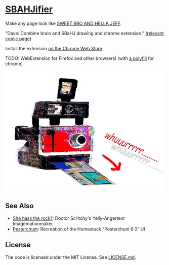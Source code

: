 # [SBAHJifier][Chrome Web Store page]

Make any page look like [SWEET BRO AND HELLA JEFF][].

"Dave: Combine brain and SBaHJ drawing and chrome extension."
([relevant comic page](https://www.homestuck.com/story/1845))

Install the extension [on the Chrome Web Store][Chrome Web Store page].

TODO: WebExtension for Firefox and other browsers! (with [a polyfill](https://github.com/mozilla/webextension-polyfill) for chrome)

[![whuuurrrrr.........](whurr.png)][Chrome Web Store page]

## See Also

- [She hass the rock?][She has what?]: Doctor Scritchy's Yelly-Angertext Imagemationmaker
- [Pesterchum][]: Recreation of the Homestuck "Pesterchum 6.0" UI

## License

The code is licensed under the MIT License. See [LICENSE.md](LICENSE.md).


[She has what?]: https://github.com/1j01/she-has-what?
[Pesterchum]: https://github.com/1j01/pesterchum
[Chrome Web Store page]: https://chrome.google.com/webstore/detail/sbahjifier/gejobhmmpioknjihlhemplpfchbnbpin
[SWEET BRO AND HELLA JEFF]: http://www.mspaintadventures.com/sweetbroandhellajeff/
